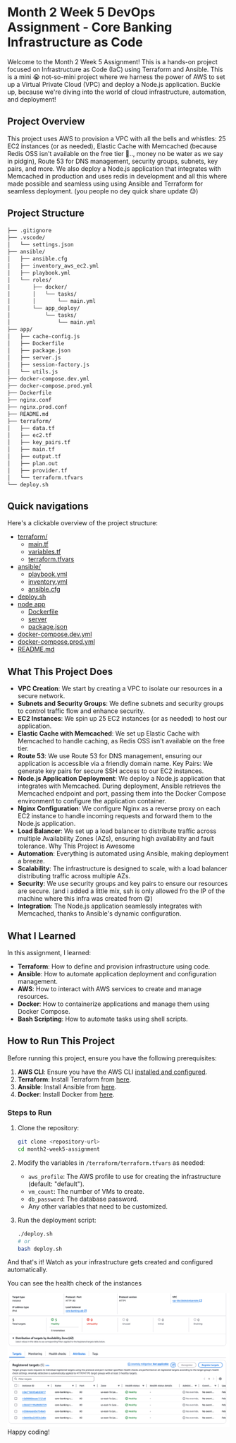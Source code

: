 # Month 2 Week 5 DevOps Assignment - Core Banking Infrastructure as Code

Welcome to the Month 2 Week 5 Assignment! This is a hands-on project focused on Infrastructure as Code (IaC) using Terraform and Ansible. This is a mini 😭 not-so-mini project where we harness the power of AWS to set up a Virtual Private Cloud (VPC) and deploy a Node.js application. Buckle up, because we're diving into the world of cloud infrastructure, automation, and deployment!

## Project Overview

This project uses AWS to provision a VPC with all the bells and whistles: 25 EC2 instances (or as needed), Elastic Cache with Memcached (because Redis OSS isn't available on the free tier 🌚.., money no be water as we say in pidgin), Route 53 for DNS management, security groups, subnets, key pairs, and more. We also deploy a Node.js application that integrates with Memcached in production and uses redis in development and all this where made possible and seamless using using Ansible and Terraform for seamless deployment. (you people no dey quick share update 😓)

## Project Structure
```plaintext
├── .gitignore
├── .vscode/
│   └── settings.json
├── ansible/
│   ├── ansible.cfg
│   ├── inventory_aws_ec2.yml
│   ├── playbook.yml
│   └── roles/
│       ├── docker/
│       │   └── tasks/
│       │       └── main.yml
│       └── app_deploy/
│           └── tasks/
│               └── main.yml
├── app/
│   ├── cache-config.js
│   ├── Dockerfile
│   ├── package.json
│   ├── server.js
│   ├── session-factory.js
│   └── utils.js
├── docker-compose.dev.yml
├── docker-compose.prod.yml
├── Dockerfile
├── nginx.conf
├── nginx.prod.conf
├── README.md
├── terraform/
│   ├── data.tf
│   ├── ec2.tf
│   ├── key_pairs.tf
│   ├── main.tf
│   ├── output.tf
│   ├── plan.out
│   ├── provider.tf
│   └── terraform.tfvars
└── deploy.sh
```

## Quick navigations
Here's a clickable overview of the project structure:

- [terraform/](./terraform/)
    - [main.tf](./terraform/main.tf)
    - [variables.tf](./terraform/variables.tf)
    - [terraform.tfvars](./terraform/terraform.tfvars)
- [ansible/](./ansible/)
    - [playbook.yml](./ansible/playbook.yml)
    - [inventory.yml](./ansible/inventory_aws_ec2.yml)
    - [ansible.cfg](./ansible/ansible.cfg)
- [deploy.sh](./deploy.sh)
- [node app](./app)
    - [Dockerfile](./app/Dockerfile)
    - [server](./app/server.js)
    - [package.json](./app/package.json)
- [docker-compose.dev.yml](./docker-compose.dev.yml)
- [docker-compose.prod.yml](./docker-compose.prod.yml)
- [README.md](./README.md)


## What This Project Does

- **VPC Creation**: We start by creating a VPC to isolate our resources in a secure network.
- **Subnets and Security Groups**: We define subnets and security groups to control traffic flow and enhance security.
- **EC2 Instances**: We spin up 25 EC2 instances (or as needed) to host our application.
- **Elastic Cache with Memcached**: We set up Elastic Cache with Memcached to handle caching, as Redis OSS isn't available on the free tier.
- **Route 53**: We use Route 53 for DNS management, ensuring our application is accessible via a friendly domain name.
Key Pairs: We generate key pairs for secure SSH access to our EC2 instances.
- **Node.js Application Deployment**: We deploy a Node.js application that integrates with Memcached. During deployment, Ansible retrieves the Memcached endpoint and port, passing them into the Docker Compose environment to configure the application container.
- **Nginx Configuration**: We configure Nginx as a reverse proxy on each EC2 instance to handle incoming requests and forward them to the Node.js application.
- **Load Balancer**: We set up a load balancer to distribute traffic across multiple Availability Zones (AZs), ensuring high availability and fault tolerance.
Why This Project is Awesome
- **Automation**: Everything is automated using Ansible, making deployment a breeze.
- **Scalability**: The infrastructure is designed to scale, with a load balancer distributing traffic across multiple AZs.
- **Security**: We use security groups and key pairs to ensure our resources are secure. (and i added a little mix, ssh is only allowed fro the IP of the machine where this infra was created from 😋)
- **Integration**: The Node.js application seamlessly integrates with Memcached, thanks to Ansible's dynamic configuration.

## What I Learned

In this assignment, I learned:
- **Terraform**: How to define and provision infrastructure using code.
- **Ansible**: How to automate application deployment and configuration management.
- **AWS**: How to interact with AWS services to create and manage resources.
- **Docker**: How to containerize applications and manage them using Docker Compose.
- **Bash Scripting**: How to automate tasks using shell scripts.


## How to Run This Project

Before running this project, ensure you have the following prerequisites:

1. **AWS CLI**: Ensure you have the AWS CLI [installed and configured](https://aws.amazon.com/cli/).
2. **Terraform**: Install Terraform from [here](https://www.terraform.io/).
3. **Ansible**: Install Ansible from [here](https://docs.ansible.com/).
4. **Docker**: Install Docker from [here](https://www.docker.com/).

### Steps to Run

1. Clone the repository:
     ```bash
     git clone <repository-url>
     cd month2-week5-assignment
     ```

2. Modify the variables in `/terraform/terraform.tfvars` as needed:
     - `aws_profile`: The AWS profile to use for creating the infrastructure (default: "default").
     - `vm_count`: The number of VMs to create.
     - `db_password`: The database password.
     - Any other variables that need to be customized.

3. Run the deployment script:
     ```bash
     ./deploy.sh
     # or
     bash deploy.sh
     ```

And that's it! Watch as your infrastructure gets created and configured automatically.

You can see the health check of the instances

![Health Check](./PHOTO-2025-02-04-22-51-22.jpg)
Happy coding!
